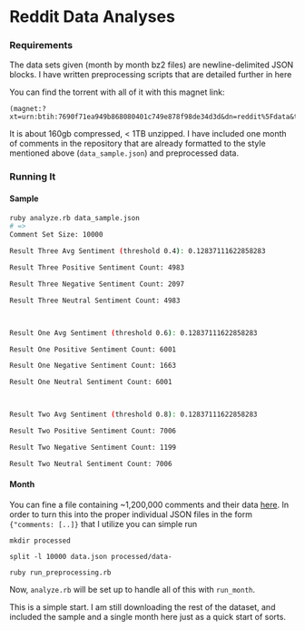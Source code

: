# Reddit Data Analyses
### Requirements
The data sets given (month by month bz2 files) are newline-delimited JSON blocks. I have written preprocessing scripts
that are detailed further in here

You can find the torrent with all of it with this magnet link:

```
(magnet:?xt=urn:btih:7690f71ea949b868080401c749e878f98de34d3d&dn=reddit%5Fdata&tr=http%3A%2F%2Ftracker.pushshift.io%3A6969%2Fannounce&tr=udp%3A%2F%2Ftracker.openbittorrent.com%3A80).
```

It is about 160gb compressed, < 1TB unzipped. I have included one month of comments in the repository that are already
formatted to the style mentioned above (`data_sample.json`) and preprocessed data.

### Running It

#### Sample
```bash
ruby analyze.rb data_sample.json
# =>
Comment Set Size: 10000

Result Three Avg Sentiment (threshold 0.4): 0.12837111622858283

Result Three Positive Sentiment Count: 4983

Result Three Negative Sentiment Count: 2097

Result Three Neutral Sentiment Count: 4983



Result One Avg Sentiment (threshold 0.6): 0.12837111622858283

Result One Positive Sentiment Count: 6001

Result One Negative Sentiment Count: 1663

Result One Neutral Sentiment Count: 6001



Result Two Avg Sentiment (threshold 0.8): 0.12837111622858283

Result Two Positive Sentiment Count: 7006

Result Two Negative Sentiment Count: 1199

Result Two Neutral Sentiment Count: 7006

```

#### Month
You can fine a file containing ~1,200,000 comments and their data [here](http://www.filedropper.com/data_6). In order to turn this
into the proper individual JSON files in the form `{"comments: [..]}` that I utilize you can simple run

`mkdir processed`

`split -l 10000 data.json processed/data-`

`ruby run_preprocessing.rb`

Now, `analyze.rb` will be set up to handle all of this with `run_month`.

This is a simple start. I am still downloading the rest of the dataset, and included the sample and
a single month here just as a quick start of sorts.
